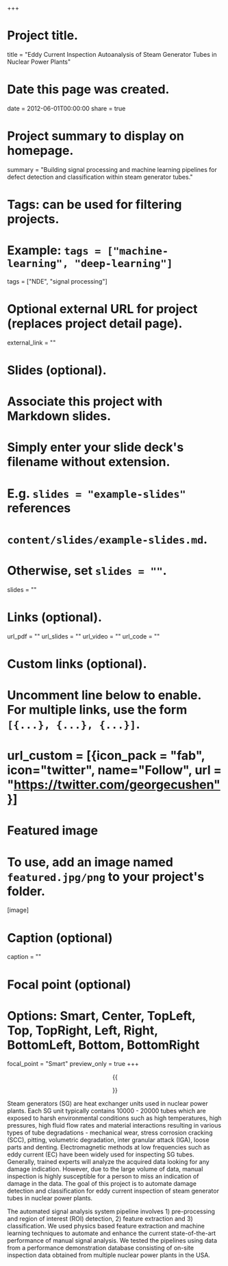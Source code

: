 +++
# Project title.
title = "Eddy Current Inspection Autoanalysis of Steam Generator Tubes in Nuclear Power Plants"

# Date this page was created.
date = 2012-06-01T00:00:00
share = true

# Project summary to display on homepage.
summary = "Building signal processing and machine learning pipelines for defect detection and classification within steam generator tubes."

# Tags: can be used for filtering projects.
# Example: `tags = ["machine-learning", "deep-learning"]`
tags = ["NDE", "signal processing"]

# Optional external URL for project (replaces project detail page).
external_link = ""

# Slides (optional).
#   Associate this project with Markdown slides.
#   Simply enter your slide deck's filename without extension.
#   E.g. `slides = "example-slides"` references
#   `content/slides/example-slides.md`.
#   Otherwise, set `slides = ""`.
slides = ""

# Links (optional).
url_pdf = ""
url_slides = ""
url_video = ""
url_code = ""

# Custom links (optional).
#   Uncomment line below to enable. For multiple links, use the form `[{...}, {...}, {...}]`.
# url_custom = [{icon_pack = "fab", icon="twitter", name="Follow", url = "https://twitter.com/georgecushen"}]

# Featured image
# To use, add an image named `featured.jpg/png` to your project's folder.
[image]
  # Caption (optional)
  caption = ""

  # Focal point (optional)
  # Options: Smart, Center, TopLeft, Top, TopRight, Left, Right, BottomLeft, Bottom, BottomRight
  focal_point = "Smart"
  preview_only = true
+++

<center>
{{<figure src="featured.png" width="400px" caption-position="bottom" caption-effect="fade" caption="Processing pipeline for autoanalysis software.">}}
</center>

Steam generators (SG) are heat exchanger units used in nuclear power plants. Each SG unit typically contains 10000 - 20000 tubes which are exposed to harsh environmental conditions such as high temperatures, high pressures, high fluid flow rates and material interactions resulting in various types of tube degradations - mechanical wear, stress corrosion cracking (SCC), pitting, volumetric degradation, inter granular attack (IGA), loose parts and denting. Electromagnetic methods at low frequencies such as eddy current (EC) have been widely used for inspecting SG tubes. Generally, trained experts will analyze the acquired data looking for any damage indication. However, due to the large volume of data, manual inspection is highly susceptible for a person to miss an indication of damage in the data. The goal of this project is to automate damage detection and classification for eddy current inspection of steam generator tubes in nuclear power plants.

The automated signal analysis system pipeline involves 1) pre-processing and region of interest (ROI) detection, 2) feature extraction and 3) classification. We used physics based feature extraction and machine learning techniques to automate and enhance the current state-of-the-art performance of manual signal analysis. We tested the pipelines using data from a performance demonstration database consisting of on-site inspection data obtained from multiple nuclear power plants in the USA.
